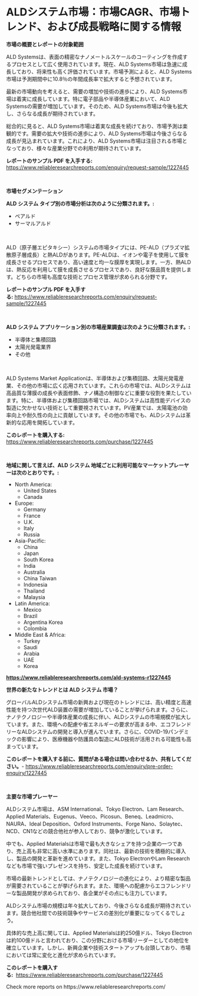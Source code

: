 <p><h1>ALDシステム市場：市場CAGR、市場トレンド、および成長戦略に関する情報</h1></p><p><strong>市場の概要とレポートの対象範囲</strong></p>
<p><p>ALD Systemsは、表面の精密なナノメートルスケールのコーティングを作成するプロセスとして広く使用されています。現在、ALD Systems市場は急速に成長しており、将来性も高く評価されています。市場予測によると、ALD Systems市場は予測期間中に10.8％の年間成長率で拡大すると予想されています。</p><p>最新の市場動向を考えると、需要の増加や技術の進歩により、ALD Systems市場は着実に成長しています。特に電子部品や半導体産業において、ALD Systemsの需要が増加しています。そのため、ALD Systems市場は今後も拡大し、さらなる成長が期待されています。</p><p>総合的に見ると、ALD Systems市場は着実な成長を続けており、市場予測は楽観的です。需要の拡大や技術の進歩により、ALD Systems市場は今後さらなる成長が見込まれています。これにより、ALD Systems市場は注目される市場となっており、様々な産業分野での利用が期待されています。</p></p>
<p><strong>レポートのサンプル PDF を入手する:</strong> <a href="https://www.reliableresearchreports.com/enquiry/request-sample/1227445">https://www.reliableresearchreports.com/enquiry/request-sample/1227445</a></p>
<p>&nbsp;</p>
<p><strong>市場セグメンテーション</strong></p>
<p><strong>ALD システム タイプ別の市場分析は次のように分類されます。:</strong></p>
<p><ul><li>ペアルド</li><li>サーマルアルド</li></ul></p>
<p>&nbsp;</p>
<p><p>ALD（原子層エピタキシー）システムの市場タイプには、PE-ALD（プラズマ拡散原子層成長）と熱ALDがあります。PE-ALDは、イオンや電子を使用して膜を成長させるプロセスであり、高い速度と均一な膜厚を実現します。一方、熱ALDは、熱反応を利用して膜を成長させるプロセスであり、良好な膜品質を提供します。どちらの市場も高度な技術とプロセス管理が求められる分野です。</p></p>
<p><strong>レポートのサンプル PDF を入手する:</strong>&nbsp;<a href="https://www.reliableresearchreports.com/enquiry/request-sample/1227445">https://www.reliableresearchreports.com/enquiry/request-sample/1227445</a></p>
<p>&nbsp;</p>
<p><strong> ALD システム アプリケーション別の市場産業調査は次のように分類されます。:</strong></p>
<p><ul><li>半導体と集積回路</li><li>太陽光発電業界</li><li>その他</li></ul></p>
<p>&nbsp;</p>
<p><p>ALD Systems Market Applicationは、半導体および集積回路、太陽光発電産業、その他の市場に広く応用されています。これらの市場では、ALDシステムは高品質な薄膜の成長や表面修飾、ナノ構造の制御などに重要な役割を果たしています。特に、半導体および集積回路市場では、ALDシステムは高性能デバイスの製造に欠かせない技術として重要視されています。PV産業では、太陽電池の効率向上や耐久性の向上に貢献しています。その他の市場でも、ALDシステムは革新的な応用を開拓しています。</p></p>
<p><strong>このレポートを購入する:</strong>&nbsp; <a href="https://www.reliableresearchreports.com/purchase/1227445">https://www.reliableresearchreports.com/purchase/1227445</a></p>
<p>&nbsp;</p>
<p><strong>地域に関して言えば、ALD システム 地域ごとに利用可能なマーケットプレーヤーは次のとおりです。:</strong></p>
<p><ul>
    <li>
        North America:
        <ul>
            <li>United States</li>
            <li>Canada</li>
        </ul>
    </li>
    <li>
        Europe:
        <ul>
            <li>Germany</li>
            <li>France</li>
            <li>U.K.</li>
            <li>Italy</li>
            <li>Russia</li>
        </ul>
    </li>
    <li>
        Asia-Pacific:
        <ul>
            <li>China</li>
            <li>Japan</li>
            <li>South Korea</li>
            <li>India</li>
            <li>Australia</li>
            <li>China Taiwan</li>
            <li>Indonesia</li>
            <li>Thailand</li>
            <li>Malaysia</li>
        </ul>
    </li>
    <li>
        Latin America:
        <ul>
            <li>Mexico</li>
            <li>Brazil</li>
            <li>Argentina Korea</li>
            <li>Colombia</li>
        </ul>
    </li>
    <li>
        Middle East & Africa:
        <ul>
            <li>Turkey</li>
            <li>Saudi</li>
            <li>Arabia</li>
            <li>UAE</li>
            <li>Korea</li>
        </ul>
    </li>
    </ul></p>
<p><strong><a href="https://www.reliableresearchreports.com/ald-systems-r1227445">https://www.reliableresearchreports.com/ald-systems-r1227445</a></strong>&nbsp;</p>
<p><strong>世界の新たなトレンドとは ALD システム 市場？</strong></p>
<p><p>グローバルALDシステム市場の新興および現在のトレンドには、高い精度と高速性能を持つ次世代ALD装置の需要が増加していることが挙げられます。さらに、ナノテクノロジーや半導体産業の成長に伴い、ALDシステムの市場規模が拡大しています。また、環境への配慮や省エネルギーの要求が高まる中、エコフレンドリーなALDシステムの開発と導入が進んでいます。さらに、COVID-19パンデミックの影響により、医療機器や防護具の製造にALD技術が活用される可能性も高まっています。</p></p>
<p><strong>このレポートを購入する前に、質問がある場合は問い合わせるか、共有してください。</strong>- <a href="https://www.reliableresearchreports.com/enquiry/pre-order-enquiry/1227445">https://www.reliableresearchreports.com/enquiry/pre-order-enquiry/1227445</a></p>
<p>&nbsp;</p>
<p><strong>主要な市場プレーヤー</strong></p>
<p><p>ALDシステム市場は、ASM International、Tokyo Electron、Lam Research、Applied Materials、Eugenus、Veeco、Picosun、Beneq、Leadmicro、NAURA、Ideal Deposition、Oxford Instruments、Forge Nano、Solaytec、NCD、CN1などの競合他社が参入しており、競争が激化しています。</p><p>中でも、Applied Materialsは市場で最も大きなシェアを持つ企業の一つであり、売上高も非常に高い水準にあります。同社は、最新の技術を積極的に導入し、製品の開発と革新を進めています。また、Tokyo ElectronやLam Researchなども市場で強いプレゼンスを持ち、安定した成長を続けています。</p><p>市場の最新トレンドとしては、ナノテクノロジーの進化により、より精密な製品が需要されていることが挙げられます。また、環境への配慮からエコフレンドリーな製品開発が求められており、各企業がその点にも注力しています。</p><p>ALDシステム市場の規模は年々拡大しており、今後さらなる成長が期待されています。競合他社間での技術競争やサービスの差別化が重要になってくるでしょう。</p><p>具体的な売上高に関しては、Applied Materialsは約250億ドル、Tokyo Electronは約100億ドルと言われており、この分野における市場リーダーとしての地位を確立しています。しかし、新興企業や技術スタートアップも台頭しており、市場においては常に変化と進化が求められています。</p></p>
<p><strong>このレポートを購入する:</strong>&nbsp;&nbsp;<a href="https://www.reliableresearchreports.com/purchase/1227445">https://www.reliableresearchreports.com/purchase/1227445</a></p>
<p>Check more reports on https://www.reliableresearchreports.com/</p>